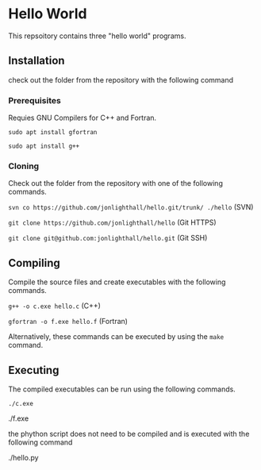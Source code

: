 # Hello World
This repsoitory contains three "hello world" programs.

## Installation
check out the folder from the repository with the following command

### Prerequisites

Requies GNU Compilers for C++ and Fortran.

`sudo apt install gfortran`

`sudo apt install g++`

### Cloning

Check out the folder from the repository with one of the following commands.

`svn co https://github.com/jonlighthall/hello.git/trunk/ ./hello` (SVN)

`git clone https://github.com/jonlighthall/hello` (Git HTTPS)

`git clone git@github.com:jonlighthall/hello.git` (Git SSH)

## Compiling
Compile the source files and create executables with the following commands.

`g++ -o c.exe hello.c` (C++)

`gfortran -o f.exe hello.f` (Fortran)

Alternatively, these commands can be executed by using the `make` command.

## Executing
The compiled executables can be run using the following commands.
  
`./c.exe`
  
  ./f.exe

the phython script does not need to be compiled and is executed with the following command
  
  ./hello.py
